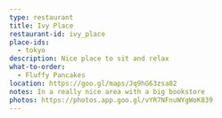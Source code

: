 ```yaml
---
type: restaurant
title: Ivy Place
restaurant-id: ivy_place
place-ids:
  - tokyo
description: Nice place to sit and relax
what-to-order:
  - Fluffy Pancakes
location: https://goo.gl/maps/Jq9hG63zsa82
notes: In a really nice area with a big bookstore
photos: https://photos.app.goo.gl/vYR7NFnuWYgWoK839
---
```

